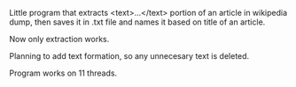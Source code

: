 Little program that extracts &lt;text&gt;...&lt;/text&gt; portion of an article in wikipedia dump, then saves it in .txt file and names it based on title of an article.

Now only extraction works.

Planning to add text formation, so any unnecesary text is deleted.

Program works on 11 threads.
